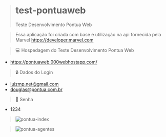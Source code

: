 ># test-pontuaweb
>Teste Desenvolvimento Pontua Web
 
 </hr>
 
> Essa aplicação foi criada com base e utilização na api fornecida pela Marvel
> https://developer.marvel.com


> :computer: Hospedagem do Teste Desenvolvimento Pontua Web
+ https://pontuaweb.000webhostapp.com/

> :lock: Dados do Login
+ luizmp.net@gmail.com 
+ douglas@pontua.com.br

> :key: Senha
+ 1234

> ![pontua-index](https://user-images.githubusercontent.com/72455245/228930926-75ae9f6a-389a-4c9b-b1ba-dc6693d0d4c0.png)

> ![pontua-agentes](https://user-images.githubusercontent.com/72455245/228931379-e14c55a7-5774-4c30-b066-91dc8bced438.png)

